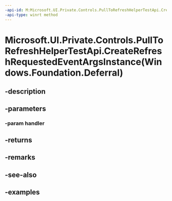 ```yaml
---
-api-id: M:Microsoft.UI.Private.Controls.PullToRefreshHelperTestApi.CreateRefreshRequestedEventArgsInstance(Windows.Foundation.Deferral)
-api-type: winrt method
---
```


# Microsoft.UI.Private.Controls.PullToRefreshHelperTestApi.CreateRefreshRequestedEventArgsInstance(Windows.Foundation.Deferral)

<!--
public static Microsoft.UI.Xaml.Controls.RefreshRequestedEventArgs CreateRefreshRequestedEventArgsInstance (Windows.Foundation.Deferral handler);
-->


## -description

## -parameters

### -param handler

## -returns

## -remarks

## -see-also

## -examples


